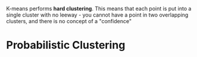 K-means performs **hard clustering**. This means that each point is put into a single cluster with no leeway - you cannot have a point in two overlapping clusters, and there is no concept of a "confidence"
# Probabilistic Clustering
